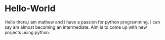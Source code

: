 # Hello-World



Hello there,i am mathew and i have a passion for python programming. I can say am almost becoming an intermediate.
Aim is to come up with new projects using python.
